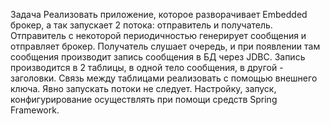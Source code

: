 Задача
Реализовать приложение, которое разворачивает Embedded брокер,
а так запускает 2 потока: отправитель и получатель.
Отправитель с некоторой периодичностью генерирует сообщения и отправляет брокер.
Получатель слушает очередь, и при появлении там сообщения
производит запись сообщения в БД через JDBC.
Запись производится в 2 таблицы, в одной тело сообщения, в другой - заголовки.
Связь между таблицами реализовать с помощью внешнего ключа.
Явно запускать потоки не следует.
Настройку, запуск, конфигурирование осуществлять при помощи средств Spring Framework.
